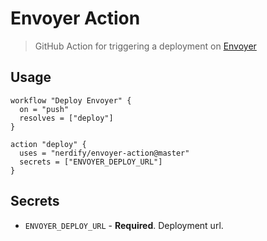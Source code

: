 # Envoyer Action

> GitHub Action for triggering a deployment on [Envoyer](https://envoyer.io)

## Usage

```workflow
workflow "Deploy Envoyer" {
  on = "push"
  resolves = ["deploy"]
}

action "deploy" {
  uses = "nerdify/envoyer-action@master"
  secrets = ["ENVOYER_DEPLOY_URL"]
}
```

## Secrets

* `ENVOYER_DEPLOY_URL` - **Required**. Deployment url.
